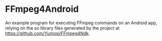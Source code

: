 # FFmpeg4Android
An example program for executing FFmpeg commands on an Android app, relying on the so library files generated by the project at https://github.com/Yumoxj/FFmpeg4Ndk.

